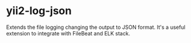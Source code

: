# yii2-log-json
Extends the file logging changing the output to JSON format. It's a useful extension to integrate with FileBeat and ELK stack.
